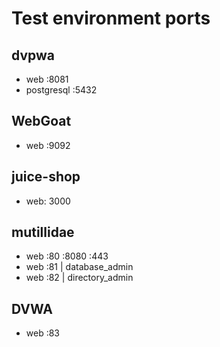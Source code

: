 # Test environment ports

## dvpwa
- web :8081
- postgresql :5432

## WebGoat
- web :9092

## juice-shop
- web: 3000

## mutillidae
- web :80 :8080 :443
- web :81 | database_admin
- web :82 | directory_admin

## DVWA
- web :83
